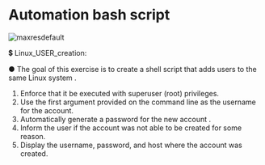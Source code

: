 # Automation bash script
![maxresdefault](https://user-images.githubusercontent.com/102508387/216788886-0703921c-bafa-4af7-a09b-c5a1165544d7.jpg)

:heavy_dollar_sign: Linux_USER_creation: 

  ● The goal of this exercise is to create a shell script that adds users to the same Linux system .
 1) Enforce that it be executed with superuser (root) privileges.
 2) Use the first argument provided on the command line as the username for the account.
 3) Automatically generate a password for the new account .
 4) Inform the user if the account was not able to be created for some reason.
 5) Display the username, password, and host where the account was created.
